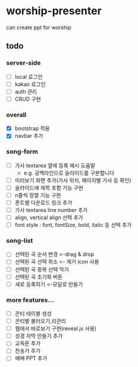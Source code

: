 # worship-presenter

can create ppt for worship

## todo


### server-side
- [ ] local 로그인
- [ ] kakao 로그인
- [ ] auth 관리
- [ ] CRUD 구현

### overall

- [x] bootstrap 적용
- [x] navbar 추가

### song-form

- [ ] 가사 textarea 옆에 등록 예시 도움말
  - e.g. 공백라인으로 슬라이드를 구분합니다
- [ ] 미리보기 화면 추가(가사 위치, 페이지별 가사 등 확인)
- [ ] 슬라이드에 제목 포함 기능 구현
- [ ] n줄씩 정렬 기능 구현
- [ ] 폰트별 다운로드 링크 추가
- [ ] 가사 textarea line number 추가
- [ ] align, vertical align 선택 추가
- [ ] font style : font, fontSize, bold, italic 등 선택 추가

### song-list

- [ ] 선택된 곡 순서 변경 <-drag & drop
- [ ] 선택된 곡 선택 취소 <- 제거 icon 사용
- [ ] 선택된 곡 중복 선택 막기
- [ ] 선택된 곡 초기화 버튼
- [ ] 새로 등록하기 <-모달로 만들기

### more features...

- [ ] 콘티 테이블 생성
- [ ] 콘티별 불러오기,리관리
- [ ] 웹에서 바로보기 구현(reveal.js 사용)
- [ ] 성경 자막 만들기 추가
- [ ] 교독문 추가
- [ ] 찬송가 추가
- [ ] 예배 PPT 추가
